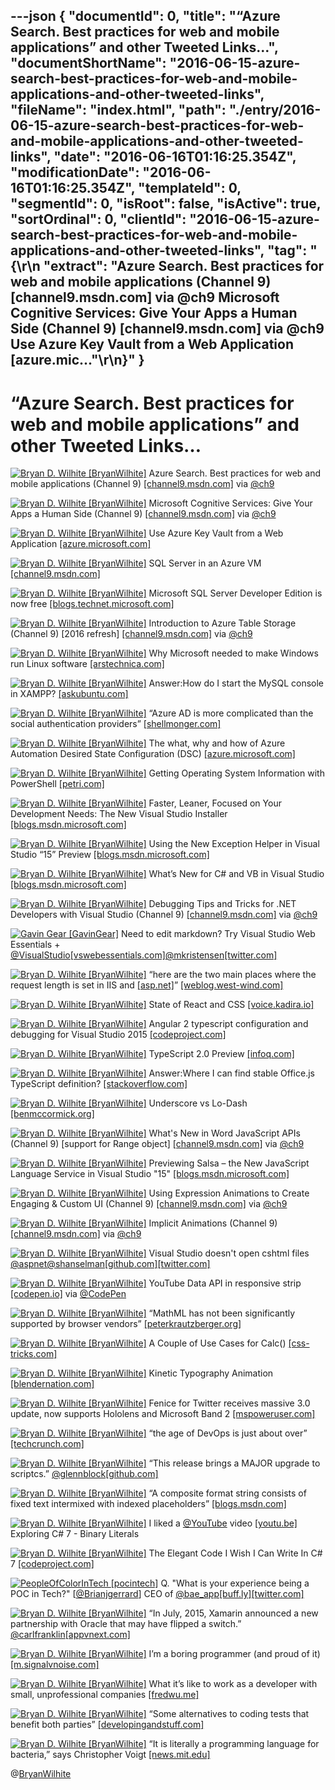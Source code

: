 ---json
{
  "documentId": 0,
  "title": "“Azure Search. Best practices for web and mobile applications” and other Tweeted Links…",
  "documentShortName": "2016-06-15-azure-search-best-practices-for-web-and-mobile-applications-and-other-tweeted-links",
  "fileName": "index.html",
  "path": "./entry/2016-06-15-azure-search-best-practices-for-web-and-mobile-applications-and-other-tweeted-links",
  "date": "2016-06-16T01:16:25.354Z",
  "modificationDate": "2016-06-16T01:16:25.354Z",
  "templateId": 0,
  "segmentId": 0,
  "isRoot": false,
  "isActive": true,
  "sortOrdinal": 0,
  "clientId": "2016-06-15-azure-search-best-practices-for-web-and-mobile-applications-and-other-tweeted-links",
  "tag": "{\r\n  \"extract\": \"Azure Search. Best practices for web and mobile applications (Channel 9) [channel9.msdn.com] via @ch9 Microsoft Cognitive Services: Give Your Apps a Human Side (Channel 9) [channel9.msdn.com] via @ch9 Use Azure Key Vault from a Web Application [azure.mic...\"\r\n}"
}
---

# “Azure Search. Best practices for web and mobile applications” and other Tweeted Links…

[<img alt="Bryan D. Wilhite [BryanWilhite]" src="https://songhay.blob.core.windows.net/shared-social-twitter/BryanWilhite.jpeg">](http://t.co/UNdqV0Z1zz "Bryan D. Wilhite [BryanWilhite]") Azure Search. Best practices for web and mobile applications (Channel 9) [[channel9.msdn.com]](https://channel9.msdn.com/Events/Microsoft-Azure/AzureCon-2015/ACON319) via [@ch9](http://twitter.com/ch9)

[<img alt="Bryan D. Wilhite [BryanWilhite]" src="https://songhay.blob.core.windows.net/shared-social-twitter/BryanWilhite.jpeg">](http://t.co/UNdqV0Z1zz "Bryan D. Wilhite [BryanWilhite]") Microsoft Cognitive Services: Give Your Apps a Human Side (Channel 9) [[channel9.msdn.com]](https://channel9.msdn.com/Events/Build/2016/B878) via [@ch9](http://twitter.com/ch9)

[<img alt="Bryan D. Wilhite [BryanWilhite]" src="https://songhay.blob.core.windows.net/shared-social-twitter/BryanWilhite.jpeg">](http://t.co/UNdqV0Z1zz "Bryan D. Wilhite [BryanWilhite]") Use Azure Key Vault from a Web Application [[azure.microsoft.com]](https://azure.microsoft.com/en-us/documentation/articles/key-vault-use-from-web-application/)

[<img alt="Bryan D. Wilhite [BryanWilhite]" src="https://songhay.blob.core.windows.net/shared-social-twitter/BryanWilhite.jpeg">](http://t.co/UNdqV0Z1zz "Bryan D. Wilhite [BryanWilhite]") SQL Server in an Azure VM [[channel9.msdn.com]](https://channel9.msdn.com/Shows/Data-Exposed/SQL-Server-in-an-Azure-VM)

[<img alt="Bryan D. Wilhite [BryanWilhite]" src="https://songhay.blob.core.windows.net/shared-social-twitter/BryanWilhite.jpeg">](http://t.co/UNdqV0Z1zz "Bryan D. Wilhite [BryanWilhite]") Microsoft SQL Server Developer Edition is now free [[blogs.technet.microsoft.com]](https://blogs.technet.microsoft.com/dataplatforminsider/2016/03/31/microsoft-sql-server-developer-edition-is-now-free/)

[<img alt="Bryan D. Wilhite [BryanWilhite]" src="https://songhay.blob.core.windows.net/shared-social-twitter/BryanWilhite.jpeg">](http://t.co/UNdqV0Z1zz "Bryan D. Wilhite [BryanWilhite]") Introduction to Azure Table Storage (Channel 9) [2016 refresh] [[channel9.msdn.com]](https://channel9.msdn.com/Events/Build/2016/P582) via [@ch9](http://twitter.com/ch9)

[<img alt="Bryan D. Wilhite [BryanWilhite]" src="https://songhay.blob.core.windows.net/shared-social-twitter/BryanWilhite.jpeg">](http://t.co/UNdqV0Z1zz "Bryan D. Wilhite [BryanWilhite]") Why Microsoft needed to make Windows run Linux software [[arstechnica.com]](http://arstechnica.com/information-technology/2016/04/why-microsoft-needed-to-make-windows-run-linux-software/)

[<img alt="Bryan D. Wilhite [BryanWilhite]" src="https://songhay.blob.core.windows.net/shared-social-twitter/BryanWilhite.jpeg">](http://t.co/UNdqV0Z1zz "Bryan D. Wilhite [BryanWilhite]") Answer:How do I start the MySQL console in XAMPP? [[askubuntu.com]](http://askubuntu.com/a/179228?stw=2)

[<img alt="Bryan D. Wilhite [BryanWilhite]" src="https://songhay.blob.core.windows.net/shared-social-twitter/BryanWilhite.jpeg">](http://t.co/UNdqV0Z1zz "Bryan D. Wilhite [BryanWilhite]") “Azure AD is more complicated than the social authentication providers” [[shellmonger.com]](https://shellmonger.com/2016/04/04/30-days-of-zumo-v2-azure-mobile-apps-day-3-azure-ad-authentication/)

[<img alt="Bryan D. Wilhite [BryanWilhite]" src="https://songhay.blob.core.windows.net/shared-social-twitter/BryanWilhite.jpeg">](http://t.co/UNdqV0Z1zz "Bryan D. Wilhite [BryanWilhite]") The what, why and how of Azure Automation Desired State Configuration (DSC) [[azure.microsoft.com]](https://azure.microsoft.com/en-us/blog/what-why-how-azure-automation-desired-state-configuration/)

[<img alt="Bryan D. Wilhite [BryanWilhite]" src="https://songhay.blob.core.windows.net/shared-social-twitter/BryanWilhite.jpeg">](http://t.co/UNdqV0Z1zz "Bryan D. Wilhite [BryanWilhite]") Getting Operating System Information with PowerShell [[petri.com]](https://www.petri.com/getting-operating-system-information-powershell)

[<img alt="Bryan D. Wilhite [BryanWilhite]" src="https://songhay.blob.core.windows.net/shared-social-twitter/BryanWilhite.jpeg">](http://t.co/UNdqV0Z1zz "Bryan D. Wilhite [BryanWilhite]") Faster, Leaner, Focused on Your Development Needs: The New Visual Studio Installer [[blogs.msdn.microsoft.com]](https://blogs.msdn.microsoft.com/visualstudio/2016/04/01/faster-leaner-visual-studio-installer/)

[<img alt="Bryan D. Wilhite [BryanWilhite]" src="https://songhay.blob.core.windows.net/shared-social-twitter/BryanWilhite.jpeg">](http://t.co/UNdqV0Z1zz "Bryan D. Wilhite [BryanWilhite]") Using the New Exception Helper in Visual Studio “15” Preview [[blogs.msdn.microsoft.com]](https://blogs.msdn.microsoft.com/visualstudioalm/2016/03/31/using-the-new-exception-helper-in-visual-studio-15-preview/)

[<img alt="Bryan D. Wilhite [BryanWilhite]" src="https://songhay.blob.core.windows.net/shared-social-twitter/BryanWilhite.jpeg">](http://t.co/UNdqV0Z1zz "Bryan D. Wilhite [BryanWilhite]") What’s New for C# and VB in Visual Studio [[blogs.msdn.microsoft.com]](https://blogs.msdn.microsoft.com/dotnet/2016/04/02/whats-new-for-c-and-vb-in-visual-studio/)

[<img alt="Bryan D. Wilhite [BryanWilhite]" src="https://songhay.blob.core.windows.net/shared-social-twitter/BryanWilhite.jpeg">](http://t.co/UNdqV0Z1zz "Bryan D. Wilhite [BryanWilhite]") Debugging Tips and Tricks for .NET Developers with Visual Studio (Channel 9) [[channel9.msdn.com]](https://channel9.msdn.com/Events/Build/2016/B806) via [@ch9](http://twitter.com/ch9)

[<img alt="Gavin Gear [GavinGear]" src="https://songhay.blob.core.windows.net/shared-social-twitter/GavinGear.jpeg">](http://t.co/Czn03m6LXy "Gavin Gear [GavinGear]") Need to edit markdown? Try Visual Studio Web Essentials + [@VisualStudio](http://twitter.com/VisualStudio)[[vswebessentials.com]](http://vswebessentials.com/)[@mkristensen](http://twitter.com/mkristensen)[[twitter.com]](http://twitter.com/GavinGear/status/742744563773624321/photo/1)

[<img alt="Bryan D. Wilhite [BryanWilhite]" src="https://songhay.blob.core.windows.net/shared-social-twitter/BryanWilhite.jpeg">](http://t.co/UNdqV0Z1zz "Bryan D. Wilhite [BryanWilhite]") “here are the two main places where the request length is set in IIS and [[asp.net]](http://ASP.NET)” [[weblog.west-wind.com]](http://weblog.west-wind.com/posts/2016/Apr/06/Configuring-ASPNET-and-IIS-Request-Length-for-POST-Data)

[<img alt="Bryan D. Wilhite [BryanWilhite]" src="https://songhay.blob.core.windows.net/shared-social-twitter/BryanWilhite.jpeg">](http://t.co/UNdqV0Z1zz "Bryan D. Wilhite [BryanWilhite]") State of React and CSS [[voice.kadira.io]](https://voice.kadira.io/state-of-react-and-css-501d179443d3)

[<img alt="Bryan D. Wilhite [BryanWilhite]" src="https://songhay.blob.core.windows.net/shared-social-twitter/BryanWilhite.jpeg">](http://t.co/UNdqV0Z1zz "Bryan D. Wilhite [BryanWilhite]") Angular 2 typescript configuration and debugging for Visual Studio 2015 [[codeproject.com]](http://www.codeproject.com/Articles/1087605/Angular-typescript-configuration-and-debugging-for)

[<img alt="Bryan D. Wilhite [BryanWilhite]" src="https://songhay.blob.core.windows.net/shared-social-twitter/BryanWilhite.jpeg">](http://t.co/UNdqV0Z1zz "Bryan D. Wilhite [BryanWilhite]") TypeScript 2.0 Preview [[infoq.com]](http://www.infoq.com/news/2016/04/typescript-2-preview?utm_campaign=infoq_content&utm_source=infoq&utm_medium=feed&utm_term=global)

[<img alt="Bryan D. Wilhite [BryanWilhite]" src="https://songhay.blob.core.windows.net/shared-social-twitter/BryanWilhite.jpeg">](http://t.co/UNdqV0Z1zz "Bryan D. Wilhite [BryanWilhite]") Answer:Where I can find stable Office.js TypeScript definition? [[stackoverflow.com]](http://stackoverflow.com/a/33354424?stw=2)

[<img alt="Bryan D. Wilhite [BryanWilhite]" src="https://songhay.blob.core.windows.net/shared-social-twitter/BryanWilhite.jpeg">](http://t.co/UNdqV0Z1zz "Bryan D. Wilhite [BryanWilhite]") Underscore vs Lo-Dash [[benmccormick.org]](http://benmccormick.org/2014/11/12/underscore-vs-lodash/)

[<img alt="Bryan D. Wilhite [BryanWilhite]" src="https://songhay.blob.core.windows.net/shared-social-twitter/BryanWilhite.jpeg">](http://t.co/UNdqV0Z1zz "Bryan D. Wilhite [BryanWilhite]") What's New in Word JavaScript APIs (Channel 9) [support for Range object] [[channel9.msdn.com]](https://channel9.msdn.com/Events/Build/2016/P549) via [@ch9](http://twitter.com/ch9)

[<img alt="Bryan D. Wilhite [BryanWilhite]" src="https://songhay.blob.core.windows.net/shared-social-twitter/BryanWilhite.jpeg">](http://t.co/UNdqV0Z1zz "Bryan D. Wilhite [BryanWilhite]") Previewing Salsa – the New JavaScript Language Service in Visual Studio "15" [[blogs.msdn.microsoft.com]](https://blogs.msdn.microsoft.com/visualstudio/2016/04/08/previewing-salsa-javascript-language-service-visual-studio-15/)

[<img alt="Bryan D. Wilhite [BryanWilhite]" src="https://songhay.blob.core.windows.net/shared-social-twitter/BryanWilhite.jpeg">](http://t.co/UNdqV0Z1zz "Bryan D. Wilhite [BryanWilhite]") Using Expression Animations to Create Engaging & Custom UI (Channel 9) [[channel9.msdn.com]](https://channel9.msdn.com/Events/Build/2016/P486) via [@ch9](http://twitter.com/ch9)

[<img alt="Bryan D. Wilhite [BryanWilhite]" src="https://songhay.blob.core.windows.net/shared-social-twitter/BryanWilhite.jpeg">](http://t.co/UNdqV0Z1zz "Bryan D. Wilhite [BryanWilhite]") Implicit Animations (Channel 9) [[channel9.msdn.com]](https://channel9.msdn.com/Events/Build/2016/P484) via [@ch9](http://twitter.com/ch9)

[<img alt="Bryan D. Wilhite [BryanWilhite]" src="https://songhay.blob.core.windows.net/shared-social-twitter/BryanWilhite.jpeg">](http://t.co/UNdqV0Z1zz "Bryan D. Wilhite [BryanWilhite]") Visual Studio doesn't open cshtml files [@aspnet](http://twitter.com/aspnet)[@shanselman](http://twitter.com/shanselman)[[github.com]](https://github.com/aspnet/Tooling/issues/276)[[twitter.com]](http://twitter.com/BryanWilhite/status/719655587483496448/photo/1)

[<img alt="Bryan D. Wilhite [BryanWilhite]" src="https://songhay.blob.core.windows.net/shared-social-twitter/BryanWilhite.jpeg">](http://t.co/UNdqV0Z1zz "Bryan D. Wilhite [BryanWilhite]") YouTube Data API in responsive strip [[codepen.io]](http://codepen.io/rasx/pen/jbYxzV) via [@CodePen](http://twitter.com/CodePen)

[<img alt="Bryan D. Wilhite [BryanWilhite]" src="https://songhay.blob.core.windows.net/shared-social-twitter/BryanWilhite.jpeg">](http://t.co/UNdqV0Z1zz "Bryan D. Wilhite [BryanWilhite]") “MathML has not been significantly supported by browser vendors” [[peterkrautzberger.org]](https://www.peterkrautzberger.org/0186/)

[<img alt="Bryan D. Wilhite [BryanWilhite]" src="https://songhay.blob.core.windows.net/shared-social-twitter/BryanWilhite.jpeg">](http://t.co/UNdqV0Z1zz "Bryan D. Wilhite [BryanWilhite]") A Couple of Use Cases for Calc() [[css-tricks.com]](https://css-tricks.com/a-couple-of-use-cases-for-calc/)

[<img alt="Bryan D. Wilhite [BryanWilhite]" src="https://songhay.blob.core.windows.net/shared-social-twitter/BryanWilhite.jpeg">](http://t.co/UNdqV0Z1zz "Bryan D. Wilhite [BryanWilhite]") Kinetic Typography Animation [[blendernation.com]](http://www.blendernation.com/2016/04/06/kinetic-typography-animation/)

[<img alt="Bryan D. Wilhite [BryanWilhite]" src="https://songhay.blob.core.windows.net/shared-social-twitter/BryanWilhite.jpeg">](http://t.co/UNdqV0Z1zz "Bryan D. Wilhite [BryanWilhite]") Fenice for Twitter receives massive 3.0 update, now supports Hololens and Microsoft Band 2 [[mspoweruser.com]](http://mspoweruser.com/fenice-twitter-windows-10-massive-microsoft-band-2-hololens-update/)

[<img alt="Bryan D. Wilhite [BryanWilhite]" src="https://songhay.blob.core.windows.net/shared-social-twitter/BryanWilhite.jpeg">](http://t.co/UNdqV0Z1zz "Bryan D. Wilhite [BryanWilhite]") “the age of DevOps is just about over” [[techcrunch.com]](http://techcrunch.com/2016/04/07/devops-is-dead-long-live-devops/)

[<img alt="Bryan D. Wilhite [BryanWilhite]" src="https://songhay.blob.core.windows.net/shared-social-twitter/BryanWilhite.jpeg">](http://t.co/UNdqV0Z1zz "Bryan D. Wilhite [BryanWilhite]") “This release brings a MAJOR upgrade to scriptcs.” [@glennblock](http://twitter.com/glennblock)[[github.com]](https://github.com/scriptcs/scriptcs/releases/tag/0.16.0)

[<img alt="Bryan D. Wilhite [BryanWilhite]" src="https://songhay.blob.core.windows.net/shared-social-twitter/BryanWilhite.jpeg">](http://t.co/UNdqV0Z1zz "Bryan D. Wilhite [BryanWilhite]") “A composite format string consists of fixed text intermixed with indexed placeholders” [[blogs.msdn.com]](http://blogs.msdn.com/b/kingcean/archive/2016/04/06/string-format.aspx)

[<img alt="Bryan D. Wilhite [BryanWilhite]" src="https://songhay.blob.core.windows.net/shared-social-twitter/BryanWilhite.jpeg">](http://t.co/UNdqV0Z1zz "Bryan D. Wilhite [BryanWilhite]") I liked a [@YouTube](http://twitter.com/YouTube) video [[youtu.be]](http://youtu.be/MTfW9gdnMug?a) Exploring C# 7 - Binary Literals

[<img alt="Bryan D. Wilhite [BryanWilhite]" src="https://songhay.blob.core.windows.net/shared-social-twitter/BryanWilhite.jpeg">](http://t.co/UNdqV0Z1zz "Bryan D. Wilhite [BryanWilhite]") The Elegant Code I Wish I Can Write In C# 7 [[codeproject.com]](http://www.codeproject.com/Articles/1091356/The-Elegant-Code-I-Wish-I-Can-Write-In-Csharp)

[<img alt="PeopleOfColorInTech [pocintech]" src="https://songhay.blob.core.windows.net/shared-social-twitter/pocintech.png">](https://t.co/M9kfH5lRNq "PeopleOfColorInTech [pocintech]") Q. "What is your experience being a POC in Tech?" [[@Brianjgerrard](http://twitter.com/Brianjgerrard)] CEO of [@bae_app](http://twitter.com/bae_app)[[buff.ly]](http://buff.ly/28BsT97)[[twitter.com]](http://twitter.com/pocintech/status/742803356259864576/photo/1)

[<img alt="Bryan D. Wilhite [BryanWilhite]" src="https://songhay.blob.core.windows.net/shared-social-twitter/BryanWilhite.jpeg">](http://t.co/UNdqV0Z1zz "Bryan D. Wilhite [BryanWilhite]") “In July, 2015, Xamarin announced a new partnership with Oracle that may have flipped a switch.” [@carlfranklin](http://twitter.com/carlfranklin)[[appvnext.com]](http://www.appvnext.com/blog/2016/4/3/free-xamarin-technology-changes-everything)

[<img alt="Bryan D. Wilhite [BryanWilhite]" src="https://songhay.blob.core.windows.net/shared-social-twitter/BryanWilhite.jpeg">](http://t.co/UNdqV0Z1zz "Bryan D. Wilhite [BryanWilhite]") I’m a boring programmer (and proud of it) [[m.signalvnoise.com]](https://m.signalvnoise.com/i-m-a-boring-programmer-and-proud-of-it-d4ac3dd2defe)

[<img alt="Bryan D. Wilhite [BryanWilhite]" src="https://songhay.blob.core.windows.net/shared-social-twitter/BryanWilhite.jpeg">](http://t.co/UNdqV0Z1zz "Bryan D. Wilhite [BryanWilhite]") What it’s like to work as a developer with small, unprofessional companies [[fredwu.me]](http://fredwu.me/post/142289849178/developers-being-treated-poorly-you-are-not)

[<img alt="Bryan D. Wilhite [BryanWilhite]" src="https://songhay.blob.core.windows.net/shared-social-twitter/BryanWilhite.jpeg">](http://t.co/UNdqV0Z1zz "Bryan D. Wilhite [BryanWilhite]") “Some alternatives to coding tests that benefit both parties” [[developingandstuff.com]](http://www.developingandstuff.com/2015/05/why-i-wont-do-your-coding-test.html)

[<img alt="Bryan D. Wilhite [BryanWilhite]" src="https://songhay.blob.core.windows.net/shared-social-twitter/BryanWilhite.jpeg">](http://t.co/UNdqV0Z1zz "Bryan D. Wilhite [BryanWilhite]") “It is literally a programming language for bacteria,” says Christopher Voigt [[news.mit.edu]](http://news.mit.edu/2016/programming-language-living-cells-bacteria-0331)

@[BryanWilhite](https://twitter.com/BryanWilhite)
